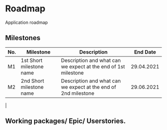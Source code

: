 # Roadmap

Application roadmap

## Milestones

| No. | Milestone | Description | End Date |
|---|---|---|---|
|M1| 1st Short milestone name | Description and what can we expect at the end of 1st milestone| 29.04.2021|
|M2| 2nd Short milestone name | Description and what can we expect at the end of 2nd milestone| 29.06.2021|
|

## Working packages/ Epic/ Userstories.
